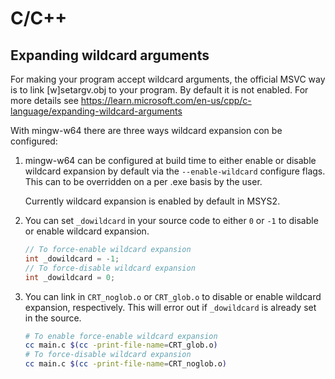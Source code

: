# C/C++

## Expanding wildcard arguments

For making your program accept wildcard arguments, the official MSVC way is to
link [w]setargv.obj to your program. By default it is not enabled. For more
details see
https://learn.microsoft.com/en-us/cpp/c-language/expanding-wildcard-arguments

With mingw-w64 there are three ways wildcard expansion con be configured:

1. mingw-w64 can be configured at build time to either enable or disable wildcard expansion by default via the `--enable-wildcard` configure flags. This can to be overridden on a per .exe basis by the user.

    Currently wildcard expansion is enabled by default in MSYS2.

2. You can set `_dowildcard` in your source code to either `0` or `-1` to disable or enable wildcard expansion.

    ```c
    // To force-enable wildcard expansion
    int _dowildcard = -1;
    // To force-disable wildcard expansion
    int _dowildcard = 0;
    ```

3. You can link in `CRT_noglob.o` or `CRT_glob.o` to disable or enable wildcard expansion, respectively. This will error out if `_dowildcard` is already set in the source.

    ```bash
    # To enable force-enable wildcard expansion
    cc main.c $(cc -print-file-name=CRT_glob.o)
    # To force-disable wildcard expansion
    cc main.c $(cc -print-file-name=CRT_noglob.o)
    ```
